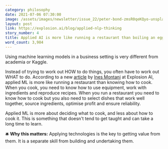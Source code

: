 ```yaml
---
category: philosophy
date: 2021-07-06 07:30:00
image: /assets/images/newsletter/issue_22/peter-bond-zmsR0qeKQyo-unsplash.jpeg
layout: post
link: https://explosion.ai/blog/applied-nlp-thinking
story_number: 4
title: Applied AI is more like running a restaurant than boiling an egg
word_count: 3,984
---
```

Using machine learning models in a business setting is very different from academia or Kaggle.

Instead of trying to work out HOW to do things, you often have to work out WHAT to do. According to a new [article](https://explosion.ai/blog/applied-nlp-thinking) by [Ines Montani](https://www.linkedin.com/in/inesmontani/) at Explosion AI, applied ML is more like running a restaurant than knowing how to cook. When you cook, you need to know how to use equipment, work with ingredients and reproduce recipes. When you run a restaurant you need to know how to cook but you also need to select dishes that work well together, source ingredients, optimise profit and ensure reliability.

Applied ML is more about deciding what to cook, and less about how to cook it. This is something that doesn't tend to get taught and can take a long time to learn.

🛎️ **Why this matters:** Applying technologies is the key to getting value from them. It is a separate skill from building and undertaking them.